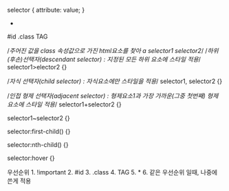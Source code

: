 selector {
     attribute: value;
}

* 
#id 
.class
TAG

/*주어진 값을 class 속성값으로 가진 html요소를 찾아 a selector1 selector2*/
/*하위(후손)선택자(descendant selector) : 지정된 모든 하위 요소에 스타일 적용*/
selector1>elector2 {}

/*자식 선택자(child selector) : 자식요소에만 스타일을 적용*/
selector1,
selector2 {}

/*인접 형제 선택자(adjacent selector) : 형제요소1과 가장 가까운(그중 첫번째) 형제 요소에 스타일 적용*/
selector1+selector2 {}

selector1~selector2 {}

selector:first-child() {}

selector:nth-child() {}

selector:hover {}

우선순위 1. !important 2. #id 3. .class 4. TAG 5. * 6. 같은 우선순위 일때,
나중에 쓴게 적용